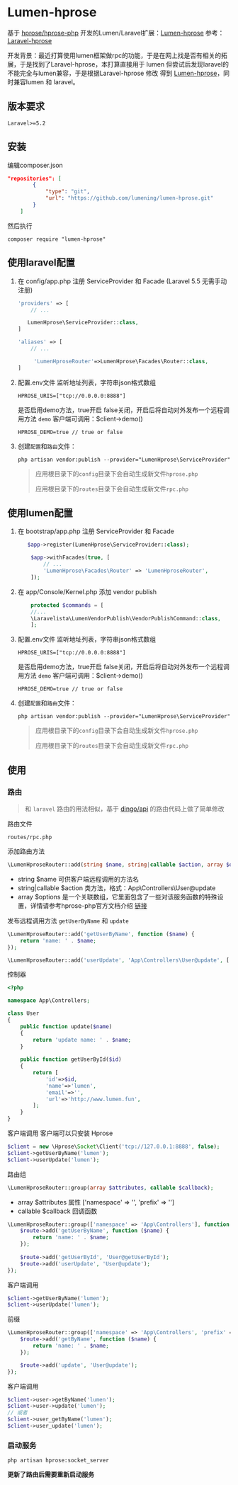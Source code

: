 # Lumen-hprose

基于 [hprose/hprose-php](https://github.com/hprose/hprose-php/wiki) 开发的Lumen/Laravel扩展：[Lumen-hprose](https://github.com/lumening/lumen-hprose)
参考：[Laravel-hprose](https://github.com/zhuqipeng/laravel-hprose) 

开发背景：最近打算使用lumen框架做rpc的功能，于是在网上找是否有相关的拓展，于是找到了Laravel-hprose，本打算直接用于 lumen 但尝试后发现laravel的不能完全与lumen兼容，于是根据Laravel-hprose 修改 得到 [Lumen-hprose](https://github.com/lumening/lumen-hprose)，同时兼容lumen 和 laravel。

## 版本要求

```
Laravel>=5.2
```

## 安装
编辑composer.json
```json
"repositories": [
        {
            "type": "git",
            "url": "https://github.com/lumening/lumen-hprose.git"
        }
    ]
```
然后执行
```shell
composer require "lumen-hprose"
```

## 使用**laravel**配置
1. 在 config/app.php 注册 ServiceProvider 和 Facade (Laravel 5.5 无需手动注册)
    ```php
    'providers' => [
        // ...

       LumenHprose\ServiceProvider::class,
    ]
    ```
    ```php
    'aliases' => [
        // ...

         'LumenHproseRouter'=>LumenHprose\Facades\Router::class,
    ]
    ```
2. 配置.env文件
    监听地址列表，字符串json格式数组
    ```
    HPROSE_URIS=["tcp://0.0.0.0:8888"]
    ```

    是否启用demo方法，true开启 false关闭，开启后将自动对外发布一个远程调用方法 `demo`
    客户端可调用：$client->demo()
    ```
    HPROSE_DEMO=true // true or false
    ```

3. 创建`配置`和`路由`文件：
    ```shell
    php artisan vendor:publish --provider="LumenHprose\ServiceProvider"
    ```
    >应用根目录下的`config`目录下会自动生成新文件`hprose.php`
    >
    >应用根目录下的`routes`目录下会自动生成新文件`rpc.php`
    
## 使用**lumen**配置
1. 在 bootstrap/app.php 注册 ServiceProvider 和 Facade
    ```php
       $app->register(LumenHprose\ServiceProvider::class);
    ```
    ```php
        $app->withFacades(true, [
            // ...
            'LumenHprose\Facades\Router' => 'LumenHproseRouter',
        ]);
    ```
2. 在 app/Console/Kernel.php 添加 vendor publish
    ```php
        protected $commands = [
        //...
        \Laravelista\LumenVendorPublish\VendorPublishCommand::class,
        ];
    ```
3. 配置.env文件
    监听地址列表，字符串json格式数组
    ```
    HPROSE_URIS=["tcp://0.0.0.0:8888"]
    ```

    是否启用demo方法，true开启 false关闭，开启后将自动对外发布一个远程调用方法 `demo`
    客户端可调用：$client->demo()
    ```
    HPROSE_DEMO=true // true or false
    ```

4. 创建`配置`和`路由`文件：
    ```shell
    php artisan vendor:publish --provider="LumenHprose\ServiceProvider"
    ```
    >应用根目录下的`config`目录下会自动生成新文件`hprose.php`
    >
    >应用根目录下的`routes`目录下会自动生成新文件`rpc.php`

## 使用

### 路由
>和 `laravel` 路由的用法相似，基于 [dingo/api](https://github.com/dingo/api) 的路由代码上做了简单修改

路由文件
```
routes/rpc.php
```

添加路由方法
```php
\LumenHproseRouter::add(string $name, string|callable $action, array $options = []);
```
- string $name 可供客户端远程调用的方法名
- string|callable $action 类方法，格式：App\Controllers\User@update
- array $options 是一个关联数组，它里面包含了一些对该服务函数的特殊设置，详情请参考hprose-php官方文档介绍 [链接](https://github.com/hprose/hprose-php/wiki/06-Hprose-%E6%9C%8D%E5%8A%A1%E5%99%A8#addfunction-%E6%96%B9%E6%B3%95)

发布远程调用方法 `getUserByName` 和 `update`
```php
\LumenHproseRouter::add('getUserByName', function ($name) {
    return 'name: ' . $name;
});

\LumenHproseRouter::add('userUpdate', 'App\Controllers\User@update', ['model' => \Hprose\ResultMode::Normal]);
```

控制器
```php
<?php

namespace App\Controllers;

class User
{
    public function update($name)
    {
        return 'update name: ' . $name;
    }
    
    public function getUserById($id)
    {
        return [
            'id'=>$id,
            'name'=>'lumen',
            'email'=>'',
            'url'=>'http://www.lumen.fun',
        ];
    }
}
```

客户端调用 客户端可以只安装 Hprose
```php
$client = new \Hprose\Socket\Client('tcp://127.0.0.1:8888', false);
$client->getUserByName('lumen');
$client->userUpdate('lumen');
```

路由组
```php
\LumenHproseRouter::group(array $attributes, callable $callback);
```
- array $attributes 属性 ['namespace' => '', 'prefix' => '']
- callable $callback 回调函数

```php
\LumenHproseRouter::group(['namespace' => 'App\Controllers'], function ($route) {
    $route->add('getUserByName', function ($name) {
        return 'name: ' . $name;
    });
    
    $route->add('getUserById', 'User@getUserById');
    $route->add('userUpdate', 'User@update');
});
```
客户端调用
```php
$client->getUserByName('lumen');
$client->userUpdate('lumen');
```

前缀
```php
\LumenHproseRouter::group(['namespace' => 'App\Controllers', 'prefix' => 'user'], function ($route) {
    $route->add('getByName', function ($name) {
        return 'name: ' . $name;
    });

    $route->add('update', 'User@update');
});
```
客户端调用
```php
$client->user->getByName('lumen');
$client->user->update('lumen');
// 或者
$client->user_getByName('lumen');
$client->user_update('lumen');
```

### 启动服务

```shell
php artisan hprose:socket_server
```
**更新了路由后需要重新启动服务**


